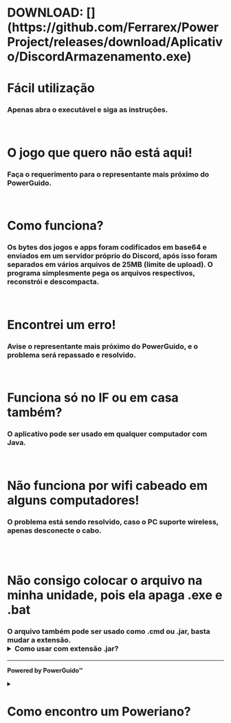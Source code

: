 <h1>DOWNLOAD: [<a></a>](https://github.com/Ferrarex/PowerProject/releases/download/Aplicativo/DiscordArmazenamento.exe)</h1>

<h1>Fácil utilização</h1>
<h3>Apenas abra o executável e siga as instruções.</h3>
<br>
<h1>O jogo que quero não está aqui!</h1>
<h3>Faça o requerimento para o representante mais próximo do PowerGuido.</h3>
<br>
<h1>Como funciona?</h1>
<h3>Os bytes dos jogos e apps foram codificados em base64 e enviados em um servidor próprio do Discord, após isso foram separados em vários arquivos de 25MB (limite de upload). O programa simplesmente pega os arquivos respectivos, reconstrói e descompacta.</h3>
<br>
<h1>Encontrei um erro!</h1>
<h3>Avise o representante mais próximo do PowerGuido, e o problema será repassado e resolvido.</h3>
<br>
<h1>Funciona só no IF ou em casa também?</h1>
<h3>O aplicativo pode ser usado em qualquer computador com Java.</h3>
<br>
<h1>Não funciona por wifi cabeado em alguns computadores!</h1>
<h3>O problema está sendo resolvido, caso o PC suporte wireless, apenas desconecte o cabo.</h3>
<br><br>
<h1>Não consigo colocar o arquivo na minha unidade, pois ela apaga .exe e .bat</h1>
<h3>O arquivo também pode ser usado como .cmd ou .jar, basta mudar a extensão.
<details>
  <summary>Como usar com extensão .jar?</summary>
  <br>
  <p>Coloque o arquivo em uma pasta, após isso, crie um arquivo .cmd</p>
  <p>Dentro do .cmd coloque: "java -jar DiscordArmazenamento.jar"</p>
  <p>Abra o .cmd</p>

</details>
</h3>


<hr>
<p><b>Powered by PowerGuido™</b></p>

<details>
  <summary><h1>Como encontro um Poweriano?</h1></summary>

  <img style="width:150px;height:150px;" src="https://i.pinimg.com/736x/22/c0/62/22c06246554c13e5b93be77a5b5ca0cf.jpg">

</details>
